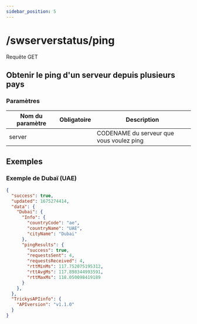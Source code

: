 ```yaml
---
sidebar_position: 5
---
```


# /swserverstatus/ping

<span class="request-bubble request-get">Requête GET</span>


## Obtenir le ping d'un serveur depuis plusieurs pays

### Paramètres

| Nom du paramètre |        Obligatoire        | Description                              |
| ---------------- |:-------------------------:| ---------------------------------------- |
| server           | <i class="fas fa-fw fa-check-circle text-success"></i> | CODENAME du serveur que vous voulez ping |

## Exemples
### Exemple de Dubaï (UAE)
```json
{
  "success": true,
  "updated": 1675274414,
  "data": {
    "Dubai": {
      "Info": {
        "countryCode": "ae",
        "countryName": "UAE",
        "cityName": "Dubai"
      },
      "pingResults": {
        "success": true,
        "requestsSent": 4,
        "requestsReceived": 4,
        "rttMinMs": 117.752075195312,
        "rttAvgMs": 117.898344993591,
        "rttMaxMs": 118.050098419189
      }
    },
  },
  "TrickysAPIinfo": {
    "APIversion": "v1.1.0"
  }
}
```